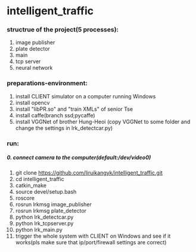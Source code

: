 # intelligent_traffic
### structrue of the project(5 processes):
1.	image publisher
2.	plate detector
3.	main
4.	tcp server
5.	neural network

### preparations-environment:
1.	install CLIENT simulator on a computer running Windows
2.	install opencv
3.	install "libPR.so" and "train XMLs" of senior Tse
4.	install caffe(branch ssd;pycaffe)
5.	install VGGNet of brother Hung-Heoi (copy VGGNet to some folder and change the settings in lrk_detectcar.py)

### run:
##### 0. connect camera to the computer(default:/dev/video0)
1.	git clone https://github.com/liruikangyk/intelligent_traffic.git
2.	cd intelligent_traffic
3.	catkin_make
4.	source devel/setup.bash
5.	roscore
6.	rosrun lrkmsg image_publisher
7.	rosrun lrkmsg plate_detector
8.	python lrk_detectcar.py
9.	python lrk_tcpserver.py
10.	python lrk_main.py
11.	trigger the whole system with CLIENT on Windows and see if it works(pls make sure that ip/port/firewall settings are correct)


